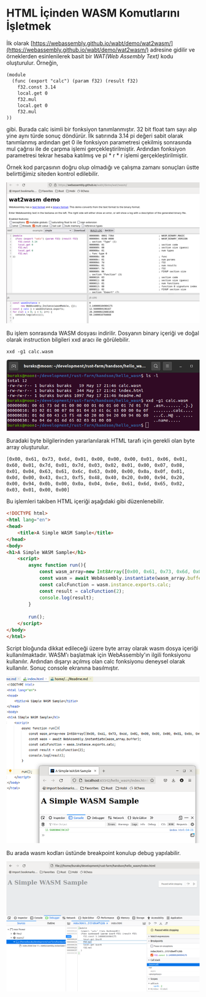 # HTML İçinden WASM Komutlarını İşletmek

İlk olarak [https://webassembly.github.io/wabt/demo/wat2wasm/](https://webassembly.github.io/wabt/demo/wat2wasm/) adresine gidilir ve örneklerden esinlenilerek basit bir *WAT(Web Assembly Text)* kodu oluşturulur. Örneğin,

```wasm
(module
  (func (export "calc") (param f32) (result f32)
    f32.const 3.14    
    local.get 0    
    f32.mul
    local.get 0
    f32.mul
))
```

gibi. Burada calc isimli bir fonksiyon tanımlanmıştır. 32 bit float tam sayı alıp yine aynı türde sonuç döndürür. İlk satırında 3.14 pi değeri sabit olarak tanımlanmış ardından get 0 ile fonksiyon parametresi çekilmiş sonrasında mul çağrısı ile de çarpma işlemi gerçekleştirilmiştir. Ardından fonksiyon parametresi tekrar hesaba katılmış ve pi * r * r işlemi gerçekleştirilmiştir.

Örnek kod parçasının doğru olup olmadığı ve çalışma zamanı sonuçları üstte belirttiğimiz siteden kontrol edilebilir.

![../images/hello_wasm_01.png](../images/hello_wasm_01.png)

Bu işlem sonrasında WASM dosyası indirilir. Dosyanın binary içeriği ve doğal olarak instruction bilgileri xxd aracı ile görülebilir.

```shell
xxd -g1 calc.wasm
```

![../images/hello_wasm_02.png](../images/hello_wasm_02.png)

Buradaki byte bilgilerinden yararlanılarak HTML tarafı için gerekli olan byte array oluşturulur.

```text
[0x00, 0x61, 0x73, 0x6d, 0x01, 0x00, 0x00, 0x00, 0x01, 0x06, 0x01, 0x60, 0x01, 0x7d, 0x01, 0x7d, 0x03, 0x02, 0x01, 0x00, 0x07, 0x08, 0x01, 0x04, 0x63, 0x61, 0x6c, 0x63, 0x00, 0x00, 0x0a, 0x0f, 0x01, 0x0d, 0x00, 0x43, 0xc3, 0xf5, 0x48, 0x40, 0x20, 0x00, 0x94, 0x20, 0x00, 0x94, 0x0b, 0x00, 0x0a, 0x04, 0x6e, 0x61, 0x6d, 0x65, 0x02, 0x03, 0x01, 0x00, 0x00]  
```

Bu işlemleri takiben HTML içeriği aşağıdaki gibi düzenlenebilir.

```html
<!DOCTYPE html>
<html lang="en">
<head>
    <title>A Simple WASM Sample</title>
</head>
<body>
<h1>A Simple WASM Sample</h1>
    <script>
        async function run(){
            const wasm_array=new Int8Array([0x00, 0x61, 0x73, 0x6d, 0x01, 0x00, 0x00, 0x00, 0x01, 0x06, 0x01, 0x60, 0x01, 0x7d, 0x01, 0x7d, 0x03, 0x02, 0x01, 0x00, 0x07, 0x08, 0x01, 0x04, 0x63, 0x61, 0x6c, 0x63, 0x00, 0x00, 0x0a, 0x0f, 0x01, 0x0d, 0x00, 0x43, 0xc3, 0xf5, 0x48, 0x40, 0x20, 0x00, 0x94, 0x20, 0x00, 0x94, 0x0b, 0x00, 0x0a, 0x04, 0x6e, 0x61, 0x6d, 0x65, 0x02, 0x03, 0x01, 0x00, 0x00]);
            const wasm = await WebAssembly.instantiate(wasm_array.buffer);
            const calcFunction = wasm.instance.exports.calc;
            const result = calcFunction(2);
            console.log(result);
        }

        run();
    </script>
</body>
</html>
```

Script bloğunda dikkat edileceği üzere byte array olarak wasm dosya içeriği kullanılmaktadır. WASM'ı başlatmak için WebAssembly'ın ilgili fonksiyonu kullanılır. Ardından dışaryı açılmış olan calc fonksiyonu deneysel olarak kullanılır. Sonuç console ekranına basılmıştır.

![../images/hello_wasm_03.png](../images/hello_wasm_03.png)

Bu arada wasm kodları üstünde breakpoint konulup debug yapılabilir.

![../images/hello_wasm_04.png](../images/hello_wasm_04.png)